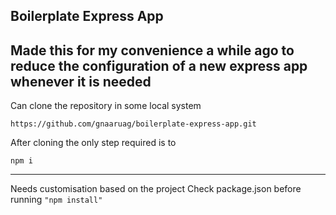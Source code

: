## Boilerplate Express App

Made this for my convenience a while ago to reduce the configuration of a new express app whenever it is needed
---

Can clone the repository in some local system

```
https://github.com/gnaaruag/boilerplate-express-app.git
```

After cloning the only step required is to 
```
npm i
```
---

Needs customisation based on the project
Check package.json before running `"npm install"`



